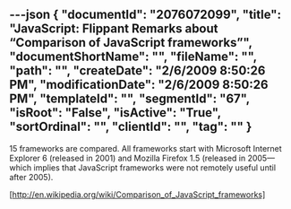---json
{
  "documentId": "2076072099",
  "title": "JavaScript: Flippant Remarks about “Comparison of JavaScript frameworks”",
  "documentShortName": "",
  "fileName": "",
  "path": "",
  "createDate": "2/6/2009 8:50:26 PM",
  "modificationDate": "2/6/2009 8:50:26 PM",
  "templateId": "",
  "segmentId": "67",
  "isRoot": "False",
  "isActive": "True",
  "sortOrdinal": "",
  "clientId": "",
  "tag": ""
}
---

15 frameworks are compared. All frameworks start with Microsoft Internet Explorer 6 (released in 2001) and Mozilla Firefox 1.5 (released in 2005—which implies that JavaScript frameworks were not remotely useful until after 2005).

[http://en.wikipedia.org/wiki/Comparison_of_JavaScript_frameworks]
